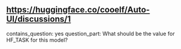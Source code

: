 ## https://huggingface.co/cooelf/Auto-UI/discussions/1

contains_question: yes
question_part: What should be the value for HF_TASK for this model?